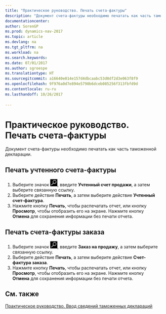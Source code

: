 ```yaml
---
title: "Практическое руководство. Печать счета-фактуры"
description: "Документ счета-фактуры необходимо печатать как часть таможенной декларации."
documentationcenter: 
author: SorenGP
ms.prod: dynamics-nav-2017
ms.topic: article
ms.devlang: na
ms.tgt_pltfrm: na
ms.workload: na
ms.search.keywords: 
ms.date: 07/01/2017
ms.author: sgroespe
ms.translationtype: HT
ms.sourcegitcommit: a16640e014e157d4dbcaabc53d0df2d3e063f8f9
ms.openlocfilehash: 9f976a0d7e894e5790b6dceb085256f313fbfd9d
ms.contentlocale: ru-ru
ms.lasthandoff: 10/26/2017

---
```

# <a name="how-to-print-the-factura-invoice"></a>Практическое руководство. Печать счета-фактуры
Документ счета-фактуры необходимо печатать как часть таможенной декларации.  

## <a name="to-print-the-posted-factura-invoice"></a>Печать учтенного счета-фактуры  

1.  Выберите значок ![Поиск страницы или отчета](../../media/ui-search/search_small.png "Значок поиска страницы или отчета"), введите **Учтенный счет продажи**, а затем выберите связанную ссылку.  
2.  Выберите действие **Печать**, а затем выберите действие **Учтенный счет-фактура**.  
3.  Нажмите кнопку **Печать**, чтобы распечатать отчет, или кнопку **Просмотр**, чтобы отобразить его на экране. Нажмите кнопку **Отмена** для сохранения информации без печати отчета.  

## <a name="to-print-the-order-factura-invoice"></a>Печать счета-фактуры заказа  

1.  Выберите значок ![Поиск страницы или отчета](../../media/ui-search/search_small.png "Значок поиска страницы или отчета"), введите **Заказ на продажу**, а затем выберите связанную ссылку.  
2.  Выберите действие **Печать**, а затем выберите действие **Счет-фактура заказа**.  
3.  Нажмите кнопку **Печать**, чтобы распечатать отчет, или кнопку **Просмотр**, чтобы отобразить его на экране. Нажмите кнопку **Отмена** для сохранения информации без печати отчета.  

## <a name="see-also"></a>См. также  
[Практическое руководство. Ввод сведений таможенных деклараций](how-to-enter-custom-declarations-information.md)

